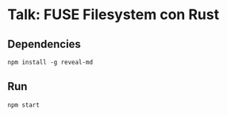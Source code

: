 # Talk: FUSE Filesystem con Rust

## Dependencies

```
npm install -g reveal-md
```

## Run

```
npm start
```